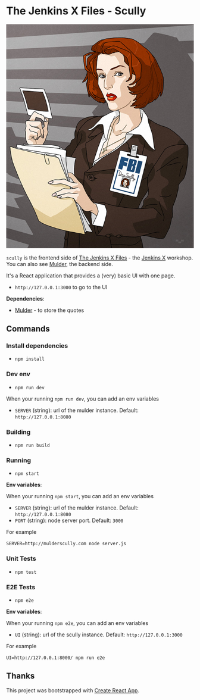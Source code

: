 # The Jenkins X Files - Scully

<div style="text-align:center"><img src ="doc/dana_scully.jpg" /></div>

`scully` is the frontend side of [The Jenkins X Files](https://the-jenkins-x-files.github.io/) - the [Jenkins X](https://jenkins-x.io/) workshop. You can also see [Mulder](https://github.com/the-jenkins-x-files/mulder), the backend side.

It's a React application that provides a (very) basic UI with one page.

- `http://127.0.0.1:3000` to go to the UI

**Dependencies**:

- [Mulder](https://github.com/the-jenkins-x-files/mulder) - to store the quotes

## Commands

### Install dependencies

- `npm install`

### Dev env

- `npm run dev`

When your running `npm run dev`, you can add an env variables

- `SERVER` (string): url of the mulder instance. Default: `http://127.0.0.1:8080`

### Building

- `npm run build`

### Running

- `npm start`

**Env variables**:

When your running `npm start`, you can add an env variables

- `SERVER` (string): url of the mulder instance. Default: `http://127.0.0.1:8080`
- `PORT` (string): node server port. Default: `3000`

For example

```
SERVER=http://mulderscully.com node server.js
```

### Unit Tests

- `npm test`

### E2E Tests

- `npm e2e`

**Env variables**:

When your running `npm e2e`, you can add an env variables

- `UI` (string): url of the scully instance. Default: `http://127.0.0.1:3000`

For example

```
UI=http://127.0.0.1:8000/ npm run e2e
```

## Thanks

This project was bootstrapped with [Create React App](https://github.com/facebook/create-react-app).
